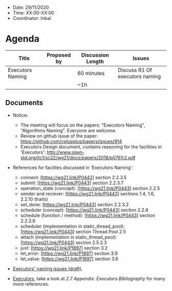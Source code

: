 * Date: 29/11/2020
* Time: XX:00-XX:00
* Coordinator: Inbal

# Agenda

| Title | Proposed by | Discussion Length | Issues       |
|----------|-------------|-------------|----------------|
| Executors Naming |   | 60 minutes   | Discuss R1 Of executors naming   |
|           |   | ~1h     |          |

## Documents

* Notice: 
  * The meeting will focus on the papers: "Executors Naming", "Algorithms Naming". Everyone are welcome.   
  * Review on github issue of the paper: https://github.com/cplusplus/papers/issues/914
  * Executors Design document, contains reasoning for the facilities in 'Executors': http://www.open-std.org/jtc1/sc22/wg21/docs/papers/2018/p0761r2.pdf

* References for facilites discussed in 'Executors Naming':
  * connect: [https://wg21.link/P0443] section 2.2.3.5
  * submit: [https://wg21.link/P0443] section 2.2.3.7
  * operation_state (concept): [https://wg21.link/P0443] section 2.2.5
  * sender and reciever: [https://wg21.link/P0443] sections 1.4, 1.6, 2.2.10 (traits)
  * set_done: [https://wg21.link/P0443] section 2.2.3.2
  * scheduler (concept): [https://wg21.link/P0443] section 2.2.8
  * schedule (function / method): [https://wg21.link/P0443] section 2.2.3.8
  * scheduler (implementation in static_thread_pool): [https://wg21.link/P0443] section Thread Pool 2.5
  * attach (implementation in static_thread_pool): [https://wg21.link/P0443] section 2.5.2.3
  * just: [https://wg21.link/P1897] section 3.2
  * let_error: [https://wg21.link/P1897] section 3.9
  * let_value: [https://wg21.link/P1897] section 3.8
  
* [Executors' naming issues (draft)](https://docs.google.com/document/d/1AXgg3-sMhYFNv0UJ95K1XQiNBbk9wQ16t6lY5YVidtQ/edit?usp=sharing).
* [Executors](wg21.link/p0443), take a look at _2.7 Appendix: Executors Bibilography_ for many more references.
